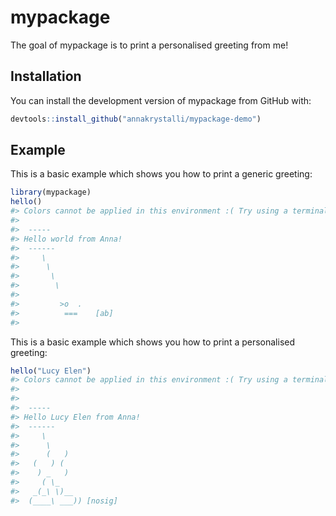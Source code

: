 
<!-- README.md is generated from README.Rmd. Please edit that file -->

# mypackage

<!-- badges: start -->

<!-- badges: end -->

The goal of mypackage is to print a personalised greeting from me\!

## Installation

You can install the development version of mypackage from GitHub with:

``` r
devtools::install_github("annakrystalli/mypackage-demo")
```

## Example

This is a basic example which shows you how to print a generic greeting:

``` r
library(mypackage)
hello()
#> Colors cannot be applied in this environment :( Try using a terminal or RStudio.
#> 
#>  ----- 
#> Hello world from Anna! 
#>  ------ 
#>     \   
#>      \  
#>       \
#>        \
#> 
#>         >o  .
#>          ===    [ab]
#> 
```

This is a basic example which shows you how to print a personalised
greeting:

``` r
hello("Lucy Elen")
#> Colors cannot be applied in this environment :( Try using a terminal or RStudio.
#> 
#> 
#>  ----- 
#> Hello Lucy Elen from Anna! 
#>  ------ 
#>     \   
#>      \
#>      (   )
#>   (   ) (
#>    ) _   )
#>     ( \_
#>   _(_\ \)__
#>  (____\ ___)) [nosig]
```
